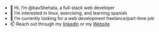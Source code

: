 - 👋 Hi, I’m @bavShehata, a full-stack web developer
- 👀 I’m interested in linux, exercising, and learning spanish
- 🌱 I’m currently looking for a web development freelance/part-time job
- 📫 Reach out through my [linkedIn](https://www.linkedin.com/in/bavshehata/) or my [Website](https://www.bavlifyweb.com)

<!---
bavShehata/bavShehata is a ✨ special ✨ repository because its `README.md` (this file) appears on your GitHub profile.
You can click the Preview link to take a look at your changes.
--->
